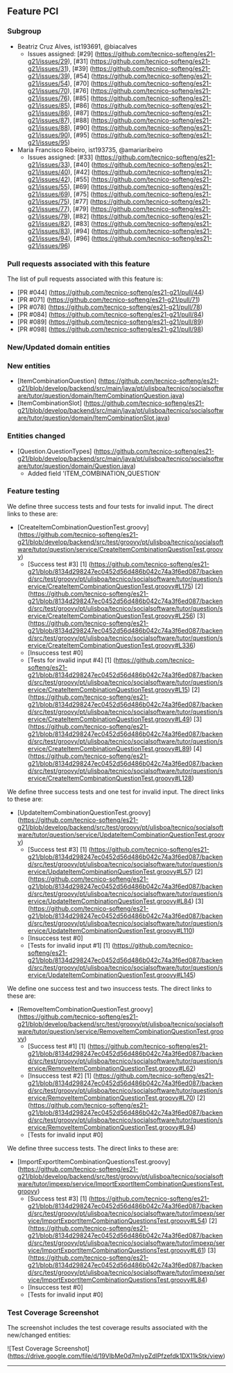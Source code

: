 ## Feature PCI

### Subgroup

   - Beatriz Cruz Alves, ist193691, @biacalves
       + Issues assigned: [#29] (https://github.com/tecnico-softeng/es21-g21/issues/29), [#31] (https://github.com/tecnico-softeng/es21-g21/issues/31), [#39] (https://github.com/tecnico-softeng/es21-g21/issues/39), [#54] (https://github.com/tecnico-softeng/es21-g21/issues/54), [#70] (https://github.com/tecnico-softeng/es21-g21/issues/70), [#76] (https://github.com/tecnico-softeng/es21-g21/issues/76), [#85] (https://github.com/tecnico-softeng/es21-g21/issues/85), [#86] (https://github.com/tecnico-softeng/es21-g21/issues/86), [#87] (https://github.com/tecnico-softeng/es21-g21/issues/87), [#88] (https://github.com/tecnico-softeng/es21-g21/issues/88), [#90] (https://github.com/tecnico-softeng/es21-g21/issues/90), [#95] (https://github.com/tecnico-softeng/es21-g21/issues/95)
   - Maria Francisco Ribeiro, ist193735, @amariaribeiro
       + Issues assigned: [#33] (https://github.com/tecnico-softeng/es21-g21/issues/33), [#40] (https://github.com/tecnico-softeng/es21-g21/issues/40), [#42] (https://github.com/tecnico-softeng/es21-g21/issues/42), [#55] (https://github.com/tecnico-softeng/es21-g21/issues/55), [#69] (https://github.com/tecnico-softeng/es21-g21/issues/69), [#75] (https://github.com/tecnico-softeng/es21-g21/issues/75), [#77] (https://github.com/tecnico-softeng/es21-g21/issues/77), [#79] (https://github.com/tecnico-softeng/es21-g21/issues/79), [#82] (https://github.com/tecnico-softeng/es21-g21/issues/82), [#83] (https://github.com/tecnico-softeng/es21-g21/issues/83), [#94] (https://github.com/tecnico-softeng/es21-g21/issues/94), [#96] (https://github.com/tecnico-softeng/es21-g21/issues/96)

### Pull requests associated with this feature

The list of pull requests associated with this feature is:

   - [PR #044] (https://github.com/tecnico-softeng/es21-g21/pull/44)
   - [PR #071] (https://github.com/tecnico-softeng/es21-g21/pull/71)
   - [PR #078] (https://github.com/tecnico-softeng/es21-g21/pull/78)
   - [PR #084] (https://github.com/tecnico-softeng/es21-g21/pull/84)
   - [PR #089] (https://github.com/tecnico-softeng/es21-g21/pull/89)
   - [PR #098] (https://github.com/tecnico-softeng/es21-g21/pull/98)

### New/Updated domain entities

### New entities

   - [ItemCombinationQuestion] (https://github.com/tecnico-softeng/es21-g21/blob/develop/backend/src/main/java/pt/ulisboa/tecnico/socialsoftware/tutor/question/domain/ItemCombinationQuestion.java)
   - [ItemCombinationSlot] (https://github.com/tecnico-softeng/es21-g21/blob/develop/backend/src/main/java/pt/ulisboa/tecnico/socialsoftware/tutor/question/domain/ItemCombinationSlot.java)

### Entities changed

   - [Question.QuestionTypes] (https://github.com/tecnico-softeng/es21-g21/blob/develop/backend/src/main/java/pt/ulisboa/tecnico/socialsoftware/tutor/question/domain/Question.java)
       + Added field 'ITEM_COMBINATION_QUESTION'

### Feature testing

We define three success tests and four tests for invalid input. The direct links to these are:

   - [CreateItemCombinationQuestionTest.groovy] (https://github.com/tecnico-softeng/es21-g21/blob/develop/backend/src/test/groovy/pt/ulisboa/tecnico/socialsoftware/tutor/question/service/CreateItemCombinationQuestionTest.groovy)
       + [Success test #3]
            [1] (https://github.com/tecnico-softeng/es21-g21/blob/8134d298247ec0452d56d486b042c74a3f6ed087/backend/src/test/groovy/pt/ulisboa/tecnico/socialsoftware/tutor/question/service/CreateItemCombinationQuestionTest.groovy#L175)
            [2] (https://github.com/tecnico-softeng/es21-g21/blob/8134d298247ec0452d56d486b042c74a3f6ed087/backend/src/test/groovy/pt/ulisboa/tecnico/socialsoftware/tutor/question/service/CreateItemCombinationQuestionTest.groovy#L256)
            [3] (https://github.com/tecnico-softeng/es21-g21/blob/8134d298247ec0452d56d486b042c74a3f6ed087/backend/src/test/groovy/pt/ulisboa/tecnico/socialsoftware/tutor/question/service/CreateItemCombinationQuestionTest.groovy#L336)
       + [Insuccess test #0]
       + [Tests for invalid input #4]
            [1] (https://github.com/tecnico-softeng/es21-g21/blob/8134d298247ec0452d56d486b042c74a3f6ed087/backend/src/test/groovy/pt/ulisboa/tecnico/socialsoftware/tutor/question/service/CreateItemCombinationQuestionTest.groovy#L15)
            [2] (https://github.com/tecnico-softeng/es21-g21/blob/8134d298247ec0452d56d486b042c74a3f6ed087/backend/src/test/groovy/pt/ulisboa/tecnico/socialsoftware/tutor/question/service/CreateItemCombinationQuestionTest.groovy#L49)
            [3] (https://github.com/tecnico-softeng/es21-g21/blob/8134d298247ec0452d56d486b042c74a3f6ed087/backend/src/test/groovy/pt/ulisboa/tecnico/socialsoftware/tutor/question/service/CreateItemCombinationQuestionTest.groovy#L89)
            [4] (https://github.com/tecnico-softeng/es21-g21/blob/8134d298247ec0452d56d486b042c74a3f6ed087/backend/src/test/groovy/pt/ulisboa/tecnico/socialsoftware/tutor/question/service/CreateItemCombinationQuestionTest.groovy#L128)

We define three success tests and one test for invalid input. The direct links to these are:

   - [UpdateItemCombinationQuestionTest.groovy] (https://github.com/tecnico-softeng/es21-g21/blob/develop/backend/src/test/groovy/pt/ulisboa/tecnico/socialsoftware/tutor/question/service/UpdateItemCombinationQuestionTest.groovy)
       + [Success test #3]
            [1] (https://github.com/tecnico-softeng/es21-g21/blob/8134d298247ec0452d56d486b042c74a3f6ed087/backend/src/test/groovy/pt/ulisboa/tecnico/socialsoftware/tutor/question/service/UpdateItemCombinationQuestionTest.groovy#L57)
            [2] (https://github.com/tecnico-softeng/es21-g21/blob/8134d298247ec0452d56d486b042c74a3f6ed087/backend/src/test/groovy/pt/ulisboa/tecnico/socialsoftware/tutor/question/service/UpdateItemCombinationQuestionTest.groovy#L84)
            [3] (https://github.com/tecnico-softeng/es21-g21/blob/8134d298247ec0452d56d486b042c74a3f6ed087/backend/src/test/groovy/pt/ulisboa/tecnico/socialsoftware/tutor/question/service/UpdateItemCombinationQuestionTest.groovy#L110)
       + [Insuccess test #0]
       + [Tests for invalid input #1]
            [1] (https://github.com/tecnico-softeng/es21-g21/blob/8134d298247ec0452d56d486b042c74a3f6ed087/backend/src/test/groovy/pt/ulisboa/tecnico/socialsoftware/tutor/question/service/UpdateItemCombinationQuestionTest.groovy#L145)

We define one success test and two insuccess tests. The direct links to these are:

   - [RemoveItemCombinationQuestionTest.groovy] (https://github.com/tecnico-softeng/es21-g21/blob/develop/backend/src/test/groovy/pt/ulisboa/tecnico/socialsoftware/tutor/question/service/RemoveItemCombinationQuestionTest.groovy)
       + [Success test #1]
            [1] (https://github.com/tecnico-softeng/es21-g21/blob/8134d298247ec0452d56d486b042c74a3f6ed087/backend/src/test/groovy/pt/ulisboa/tecnico/socialsoftware/tutor/question/service/RemoveItemCombinationQuestionTest.groovy#L62)
       + [Insuccess test #2]
            [1] (https://github.com/tecnico-softeng/es21-g21/blob/8134d298247ec0452d56d486b042c74a3f6ed087/backend/src/test/groovy/pt/ulisboa/tecnico/socialsoftware/tutor/question/service/RemoveItemCombinationQuestionTest.groovy#L70)
            [2] (https://github.com/tecnico-softeng/es21-g21/blob/8134d298247ec0452d56d486b042c74a3f6ed087/backend/src/test/groovy/pt/ulisboa/tecnico/socialsoftware/tutor/question/service/RemoveItemCombinationQuestionTest.groovy#L94)
       + [Tests for invalid input #0]

We define three success tests. The direct links to these are:

   - [ImportExportItemCombinationQuestionsTest.groovy] (https://github.com/tecnico-softeng/es21-g21/blob/develop/backend/src/test/groovy/pt/ulisboa/tecnico/socialsoftware/tutor/impexp/service/ImportExportItemCombinationQuestionsTest.groovy)
       + [Success test #3]
            [1] (https://github.com/tecnico-softeng/es21-g21/blob/8134d298247ec0452d56d486b042c74a3f6ed087/backend/src/test/groovy/pt/ulisboa/tecnico/socialsoftware/tutor/impexp/service/ImportExportItemCombinationQuestionsTest.groovy#L54)
            [2] (https://github.com/tecnico-softeng/es21-g21/blob/8134d298247ec0452d56d486b042c74a3f6ed087/backend/src/test/groovy/pt/ulisboa/tecnico/socialsoftware/tutor/impexp/service/ImportExportItemCombinationQuestionsTest.groovy#L61)
            [3] (https://github.com/tecnico-softeng/es21-g21/blob/8134d298247ec0452d56d486b042c74a3f6ed087/backend/src/test/groovy/pt/ulisboa/tecnico/socialsoftware/tutor/impexp/service/ImportExportItemCombinationQuestionsTest.groovy#L84)
       + [Insuccess test #0]
       + [Tests for invalid input #0]

### Test Coverage Screenshot

The screenshot includes the test coverage results associated with the new/changed entities:

![Test Coverage Screenshot] (https://drive.google.com/file/d/19VlbMe0d7mlypZdlPfzefdk1DX11kStk/view)

---

